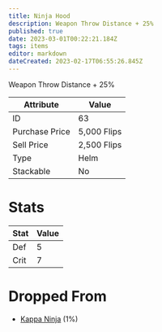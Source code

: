 ```yaml
---
title: Ninja Hood
description: Weapon Throw Distance + 25%
published: true
date: 2023-03-01T00:22:21.184Z
tags: items
editor: markdown
dateCreated: 2023-02-17T06:55:26.845Z
---
```


Weapon Throw Distance + 25%

|Attribute|Value|
|-|-|
|ID|63|
|Purchase Price|5,000 Flips|
|Sell Price|2,500 Flips|
|Type|Helm|
|Stackable|No|

# Stats
|Stat|Value|
|-|-|
|Def|5|
|Crit|7|

# Dropped From
 * [Kappa Ninja](/monsters/kappa-ninja) (1%)
